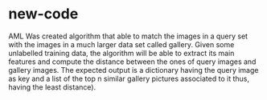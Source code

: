 # new-code
AML
Was created algorithm that able to match the images in a query set with the images in a much larger data set called gallery. Given some unlabelled training data, the
algorithm will be able to extract its main features and compute the distance between the ones of query images and gallery
images. The expected output is a dictionary having the query image as key and a list of the top n similar gallery pictures associated to it 
thus, having the least distance).
